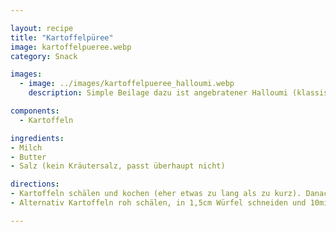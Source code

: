 ```yaml
---

layout: recipe
title: "Kartoffelpüree"
image: kartoffelpueree.webp
category: Snack

images:
  - image: ../images/kartoffelpueree_halloumi.webp
    description: Simple Beilage dazu ist angebratener Halloumi (klassische Beilage bei uns wären zb Gemüsestangerl + rote Rüben)

components:
  - Kartoffeln

ingredients:
- Milch
- Butter
- Salz (kein Kräutersalz, passt überhaupt nicht)

directions:
- Kartoffeln schälen und kochen (eher etwas zu lang als zu kurz). Danach absieben und warm mit Kartoffelpresse in Schüssel pressen. Milch und Butter dazugeben und gut vermischen
- Alternativ Kartoffeln roh schälen, in 1,5cm Würfel schneiden und 10min in Salzwasser kochen und Wasser abgießen. Milch und Butter dazugeben und mit Kartoffelstampfer zerstampfen

---
```

